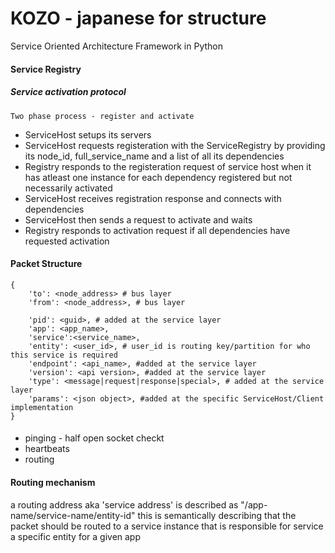 KOZO - japanese for structure
===

Service Oriented Architecture Framework in Python

#### Service Registry
##### Service activation protocol
    Two phase process - register and activate
* ServiceHost setups its servers
* ServiceHost requests registeration with the ServiceRegistry by providing its node_id, full_service_name
and a list of all its dependencies
* Registry responds to the registeration request of service host when it has atleast one instance for each dependency
 registered but not necessarily activated
* ServiceHost receives registration response and connects with dependencies
* ServiceHost then sends a request to activate and waits
* Registry responds to activation request if all dependencies have requested activation 

#### Packet Structure
    {
        'to': <node_address> # bus layer
        'from': <node_address>, # bus layer
        
        'pid': <guid>, # added at the service layer
        'app': <app_name>,
        'service':<service_name>,
        'entity': <user_id>, # user_id is routing key/partition for who this service is required
        'endpoint': <api_name>, #added at the service layer
        'version': <api version>, #added at the service layer
        'type': <message|request|response|special>, # added at the service layer
        'params': <json object>, #added at the specific ServiceHost/Client implementation
    }
        
####
 * pinging - half open socket checkt
 * heartbeats
 * routing
 
 
 #### Routing mechanism
 
 a routing address aka 'service address' is described as "/app-name/service-name/entity-id" this is semantically describing that the packet
 should be routed to a service instance that is responsible for service a specific entity for a given app
